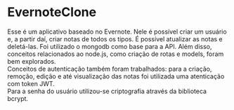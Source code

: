 # EvernoteClone
Esse é um aplicativo baseado no Evernote. Nele é possível criar um usuário e, a partir daí, criar notas de todos os tipos. É possível atualizar as notas e deletá-las.
Foi utilizado o mongodb como base para a API. Além disso, conceitos relacionados ao node.js, como criação de rotas e models, foram bem explorados. <br />
Conceitos de autenticação também foram trabalhados: para a criação, remoção, edição e até visualização das notas foi utilizada uma atenticação com token JWT. <br />
Para a senha do usuário utilizou-se criptografia através da biblioteca bcrypt. <br />

